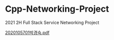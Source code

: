 # Cpp-Networking-Project
2021 2H Full Stack Service Networking Project

[2020105701박경숙.pdf](https://github.com/Tuesberry/Cpp-Networking-Project/files/10172190/2020105701.pdf)
